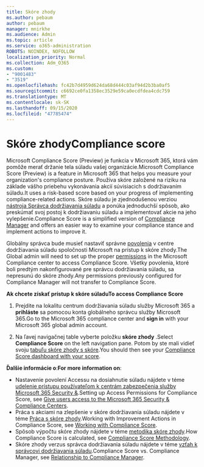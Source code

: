 ```yaml
---
title: Skóre zhody
ms.author: pebaum
author: pebaum
manager: mnirkhe
ms.audience: Admin
ms.topic: article
ms.service: o365-administration
ROBOTS: NOINDEX, NOFOLLOW
localization_priority: Normal
ms.collection: Adm_O365
ms.custom:
- "9001483"
- "3519"
ms.openlocfilehash: fc42b7d4959d624da68d444c03af94d2b3ba0af5
ms.sourcegitcommit: c6692ce0fa1358ec3529e59ca0ecdfdea4cdc759
ms.translationtype: MT
ms.contentlocale: sk-SK
ms.lasthandoff: 09/15/2020
ms.locfileid: "47785474"
---
```

# <a name="compliance-score"></a><span data-ttu-id="2de62-102">Skóre zhody</span><span class="sxs-lookup"><span data-stu-id="2de62-102">Compliance score</span></span>

<span data-ttu-id="2de62-103">Microsoft Compliance Score (Preview) je funkcia v Microsoft 365, ktorá vám pomôže merať držanie tela súladu vašej organizácie.</span><span class="sxs-lookup"><span data-stu-id="2de62-103">Microsoft Compliance Score (Preview) is a feature in Microsoft 365 that helps you measure your organization's compliance posture.</span></span> <span data-ttu-id="2de62-104">Používa skóre založené na riziku na základe vášho priebehu vykonávania akcií súvisiacich s dodržiavaním súladu.</span><span class="sxs-lookup"><span data-stu-id="2de62-104">It uses a risk-based score based on your progress of implementing compliance-related actions.</span></span>   <span data-ttu-id="2de62-105">Skóre súladu je zjednodušenou verziou [nástroja Správca dodržiavania súladu](https://docs.microsoft.com/microsoft-365/compliance/compliance-manager-overview) a ponúka jednoduchší spôsob, ako preskúmať svoj postoj k dodržiavaniu súladu a implementovať akcie na jeho vylepšenie.</span><span class="sxs-lookup"><span data-stu-id="2de62-105">Compliance Score is a simplified version of [Compliance Manager](https://docs.microsoft.com/microsoft-365/compliance/compliance-manager-overview) and offers an easier way to examine your compliance stance and implement actions to improve it.</span></span> 

<span data-ttu-id="2de62-106">Globálny správca bude musieť nastaviť správne [povolenia](https://docs.microsoft.com/microsoft-365/security/office-365-security/permissions-in-the-security-and-compliance-center) v centre dodržiavania súladu spoločnosti Microsoft na prístup k skóre zhody.</span><span class="sxs-lookup"><span data-stu-id="2de62-106">The Global admin will need to set up the proper [permissions](https://docs.microsoft.com/microsoft-365/security/office-365-security/permissions-in-the-security-and-compliance-center) in the Microsoft Compliance center to access Compliance Score.</span></span>  <span data-ttu-id="2de62-107">Všetky povolenia, ktoré boli predtým nakonfigurované pre správcu dodržiavania súladu, sa nepresunú do skóre zhody.</span><span class="sxs-lookup"><span data-stu-id="2de62-107">Any permissions previously configured for Compliance Manager will not transfer to Compliance Score.</span></span>

<span data-ttu-id="2de62-108">**Ak chcete získať prístup k skóre súladu**</span><span class="sxs-lookup"><span data-stu-id="2de62-108">**To access Compliance Score**</span></span>

1. <span data-ttu-id="2de62-109">Prejdite na lokalitu centrum dodržiavania súladu služby Microsoft 365 a **prihláste** sa pomocou konta globálneho správcu služby Microsoft 365.</span><span class="sxs-lookup"><span data-stu-id="2de62-109">Go to the Microsoft 365 compliance center and **sign in** with your Microsoft 365 global admin account.</span></span>

2. <span data-ttu-id="2de62-110">Na ľavej navigačnej table vyberte položku **skóre zhody** .</span><span class="sxs-lookup"><span data-stu-id="2de62-110">Select **Compliance Score** on the left navigation pane.</span></span> <span data-ttu-id="2de62-111">Potom by ste mali vidieť svoju [tabuľu skóre zhody s skóre](https://docs.microsoft.com/microsoft-365/compliance/compliance-score-setup#understand-the-compliance-score-dashboard).</span><span class="sxs-lookup"><span data-stu-id="2de62-111">You should then see your [Compliance Score dashboard with your score](https://docs.microsoft.com/microsoft-365/compliance/compliance-score-setup#understand-the-compliance-score-dashboard).</span></span>
 

<span data-ttu-id="2de62-112">**Ďalšie informácie o**:</span><span class="sxs-lookup"><span data-stu-id="2de62-112">**For more information on**:</span></span>

- <span data-ttu-id="2de62-113">Nastavenie povolení Accessu na dosiahnutie súladu nájdete v téme [udelenie prístupu používateľom k centrám zabezpečenia služby Microsoft 365 Security &](https://docs.microsoft.com/microsoft-365/security/office-365-security/grant-access-to-the-security-and-compliance-center).</span><span class="sxs-lookup"><span data-stu-id="2de62-113">Setting up Access Permissions for Compliance Score, see [Give users access to the Microsoft 365 Security & Compliance Centers](https://docs.microsoft.com/microsoft-365/security/office-365-security/grant-access-to-the-security-and-compliance-center).</span></span>
- <span data-ttu-id="2de62-114">Práca s akciami na zlepšenie v skóre dodržiavania súladu nájdete v téme  [Práca s skóre zhody](https://docs.microsoft.com/microsoft-365/compliance/working-with-compliance-score).</span><span class="sxs-lookup"><span data-stu-id="2de62-114">Working with Improvement Actions in Compliance Score, see  [Working with Compliance Score](https://docs.microsoft.com/microsoft-365/compliance/working-with-compliance-score).</span></span>
- <span data-ttu-id="2de62-115">Spôsob výpočtu skóre zhody nájdete v téme [metodika skóre zhody](https://docs.microsoft.com/microsoft-365/compliance/compliance-score-methodology).</span><span class="sxs-lookup"><span data-stu-id="2de62-115">How Compliance Score is calculated, see [Compliance Score Methodology](https://docs.microsoft.com/microsoft-365/compliance/compliance-score-methodology).</span></span>
- <span data-ttu-id="2de62-116">Skóre zhody verzus správca dodržiavania súladu nájdete v téme [vzťah k správcovi dodržiavania súladu](https://docs.microsoft.com/microsoft-365/compliance/compliance-score#relationship-to-compliance-manager).</span><span class="sxs-lookup"><span data-stu-id="2de62-116">Compliance Score vs. Compliance Manager, see [Relationship to Compliance Manager](https://docs.microsoft.com/microsoft-365/compliance/compliance-score#relationship-to-compliance-manager).</span></span>

